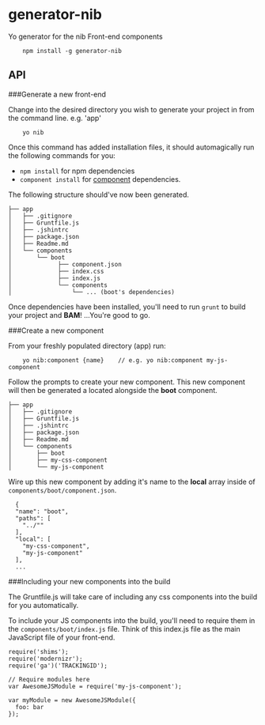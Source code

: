 # generator-nib

Yo generator for the nib Front-end components

```
	npm install -g generator-nib
```

## API

###Generate a new front-end

Change into the desired directory you wish to generate your project in from the command line. e.g. 'app'

```
	yo nib
```

Once this command has added installation files, it should automagically run the following commands for you:

+ ```npm install``` for npm dependencies
+  ```component install``` for  [component](https://github.com/component/component) dependencies.

The following structure should've now been generated.

```
├── app
│   ├── .gitignore
│   ├── Gruntfile.js
│   ├── .jshintrc
│   ├── package.json
│   ├── Readme.md
│   └── components
│       └── boot
│       	  ├── component.json
│       	  ├── index.css
│       	  ├── index.js
│       	  └── components
│       	  	  └── ... (boot's dependencies)
```

Once dependencies have been installed, you'll need to run ```grunt``` to build your project and **BAM**! ...You're good to go.


###Create a new component

From your freshly populated directory (app) run:

```
	yo nib:component {name}    // e.g. yo nib:component my-js-component
```

Follow the prompts to create your new component. This new component will then be generated a located alongside the **boot** component.

```
├── app
│   ├── .gitignore
│   ├── Gruntfile.js
│   ├── .jshintrc
│   ├── package.json
│   ├── Readme.md
│   └── components
│       ├── boot
│       ├── my-css-component
│       └── my-js-component
```

Wire up this new component by adding it's name to the **local** array inside of ```components/boot/component.json```.

```
  {
  "name": "boot",
  "paths": [
    "../""
  ],
  "local": [
	"my-css-component",
	"my-js-component"
  ],
  ...
```

###Including your new components into the build

The Gruntfile.js will take care of including any css components into the build for you automatically.

To include your JS components into the build, you'll need to require them in the ```components/boot/index.js``` file. Think of this index.js file as the main JavaScript file of your front-end.

```
require('shims');
require('modernizr');
require('ga')('TRACKINGID');

// Require modules here
var AwesomeJSModule = require('my-js-component');

var myModule = new AwesomeJSModule({
  foo: bar
});
```
